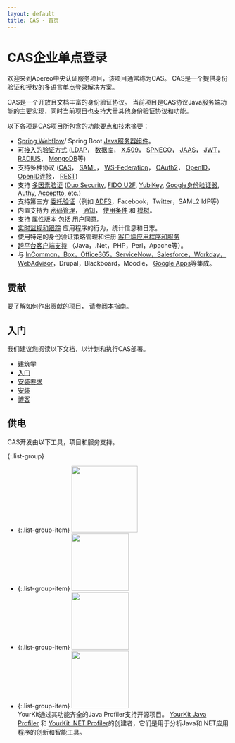 ```yaml
---
layout: default
title: CAS - 首页
---
```


# CAS企业单点登录

欢迎来到Apereo中央认证服务项目，该项目通常称为CAS。 CAS是一个提供身份验证和授权的多语言单点登录解决方案。

CAS是一个开放且文档丰富的身份验证协议。 当前项目是CAS协议Java服务端功能的主要实现，同时当前项目也支持大量其他身份验证协议和功能。

以下各项是CAS项目所包含的功能要点和技术摘要：

* [Spring Webflow](webflow/Webflow-Customization.html)/ Spring Boot [Java服务器组件](planning/Architecture.html)。
* [可接入的验证方式](installation/Configuring-Authentication-Components.html) ([LDAP](installation/LDAP-Authentication.html)， [数据库](installation/Database-Authentication.html)， [X.509](installation/X509-Authentication.html)， [SPNEGO](installation/SPNEGO-Authentication.html)， [JAAS](installation/JAAS-Authentication.html)， [JWT](installation/JWT-Authentication.html)， [RADIUS](mfa/RADIUS-Authentication.html)， [MongoDB](installation/MongoDb-Authentication.html)等)
* 支持多种协议 ([CAS](protocol/CAS-Protocol.html)， [SAML](protocol/SAML-Protocol.html)， [WS-Federation](protocol/WS-Federation-Protocol.html)， [OAuth2](protocol/OAuth-Protocol.html)， [OpenID](protocol/OpenID-Protocol.html)， [OpenID连接](protocol/OIDC-Protocol.html)， [REST](protocol/REST-Protocol.html))
* 支持 [多因素验证](mfa/Configuring-Multifactor-Authentication.html) ([Duo Security](mfa/DuoSecurity-Authentication.html), [FIDO U2F](mfa/FIDO-U2F-Authentication.html), [YubiKey](mfa/YubiKey-Authentication.html), [Google身份验证器](mfa/GoogleAuthenticator-Authentication.html), [Authy](mfa/AuthyAuthenticator-Authentication.html), [Acceptto](mfa/Acceptto-Authentication.html), etc.)
* 支持第三方 [委托验证](integration/Delegate-Authentication.html)（例如 [ADFS](integration/ADFS-Integration.html)，Facebook，Twitter，SAML2 IdP等）
* 内置支持为 [密码管理](password_management/Password-Management.html)， [通知](webflow/Webflow-Customization-Interrupt.html)， [使用条件](webflow/Webflow-Customization-AUP.html) 和 [模拟](installation/Surrogate-Authentication.html)。
* 支持 [属性版本](integration/Attribute-Release.html) 包括 [用户同意](integration/Attribute-Release-Consent.html)。
* [实时监视和跟踪](monitoring/Monitoring-Statistics.html) 应用程序的行为，统计信息和日志。
* 使用特定的身份验证策略管理和注册 [客户端应用程序和服务](services/Service-Management.html)
* [跨平台客户端支持](integration/CAS-Clients.html) （Java，.Net，PHP，Perl，Apache等）。
* 与 [InCommon，Box，Office365，ServiceNow，Salesforce，Workday，WebAdvisor](integration/Configuring-SAML-SP-Integrations.html)，Drupal，Blackboard，Moodle， [Google Apps](integration/Google-Apps-Integration.html)等集成。

## 贡献

要了解如何作出贡献的项目， [请参阅本指南](/cas/developer/Contributor-Guidelines.html)。

## 入门

我们建议您阅读以下文档，以计划和执行CAS部署。

* [建筑学](planning/Architecture.html)
* [入门](planning/Getting-Started.html)
* [安装要求](planning/Installation-Requirements.html)
* [安装](installation/WAR-Overlay-Installation.html)
* [博客](https://apereo.github.io)

## 供电

CAS开发由以下工具，项目和服务支持。

{:.list-group}
* {:.list-group-item} <a href="https://www.jetbrains.com/idea/"><img src="https://user-images.githubusercontent.com/1205228/31548576-1ac3d688-b038-11e7-9565-ffd89501872e.png" width="150"></a>
* {:.list-group-item} <a href="https://www.eclipse.org"><img width="130" src="https://user-images.githubusercontent.com/1205228/32225495-ac7b1e94-be5a-11e7-8f83-5c7399398fb8.png"></a>
* {:.list-group-item} <a href="http://projects.spring.io/spring-boot/"><img width="130" src="https://user-images.githubusercontent.com/1205228/32322526-0b58ac44-bfda-11e7-822e-ad763eb80faf.png"></a>
* {:.list-group-item} <a href="https://www.yourkit.com"><img src="https://user-images.githubusercontent.com/1205228/38207124-f6c6db34-36c1-11e8-9bbf-8dee5bd199c4.png" width="130"></a><br/>YourKit通过其功能齐全的Java Profiler支持开源项目。 <a href="https://www.yourkit.com/java/profiler/">YourKit Java Profiler</a> 和 <a href="https://www.yourkit.com/.net/profiler/">YourKit .NET Profiler</a>的创建者，它们是用于分析Java和.NET应用程序的创新和智能工具。
